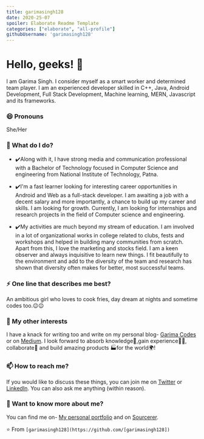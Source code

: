 ```yaml
---
title: garimasingh128
date: 2020-25-07
spoiler: Elaborate Readme Template
categories: ["elaborate", "all-profile"]
githubUsername: 'garimasingh128'
---
```


# Hello, geeks! 👋

I am Garima Singh. I consider myself as a smart worker and determined team player. I am an experienced developer skilled in C++, Java, Android Development, Full Stack Development, Machine learning, MERN, Javascript and its frameworks.

### 😄 Pronouns
She/Her

### 🌱 What do I do?
- ✔️Along with it, I have strong media and communication professional with a Bachelor of Technology focused in Computer Science and engineering from National Institute of Technology, Patna.

- ✔️I'm a fast learner looking for interesting career opportunities in Android and Web as a full-stack developer. I am awaiting a job with a decent salary and more importantly, a chance to build up my career and skills. I am looking for growth. Currently, I am looking for internships and research projects in the field of Computer science and engineering.

- ✔️My activities are much beyond my stream of education. I am involved in a lot of organizational works in college related to clubs, fests and workshops and helped in building many communities from scratch. Apart from this, I love the marketing and stocks field. I am a keen observer and always inquisitive to learn new things. I fit beautifully to the environment and add to the diversity of the team and research has shown that diversity often makes for better, most successful teams. 

### ⚡ One line that describes me best? 
An ambitious girl who loves to cook fries, day dream at nights and sometime codes too.😉😉

### 👯 My other interests
I have a knack for writing too and write on my personal blog- [Garima Codes](https://garimasingh.netlify.app/) or on [Medium](https://medium.com/@garingh128).
I look forward to absorb knowledge🧠,gain experience👨‍🏭, collaborate🤝 and build amazing products 🏭for the world🌍!

### 📫 How to reach me?
If you would like to discuss these things, you can join me on [Twitter](https://twitter.com/GarimaS93930012) or [LinkedIn](https://www.linkedin.com/in/garima-singh-34042a177/). You can also ask me anything (within reason).

### 💬 Want to know more about me?
You can find me on- [My personal portfolio](http://garimasingh.me) and on [Sourcerer](https://sourcerer.io/garimasingh128).

<!--
**garimasingh128/garimasingh128** is a ✨ _special_ ✨ repository because its `README.md` (this file) appears on your GitHub profile.

Here are some ideas to get you started:

- 🔭 I’m currently working on ...
- 🌱 I’m currently learning ...
- 👯 I’m looking to collaborate on ...
- 🤔 I’m looking for help with ...
- 💬 Ask me about ...
- 📫 How to reach me: ...
- 😄 Pronouns: ...
- ⚡ Fun fact: ...
-->


⭐️ From `[garimasingh128](https://github.com/[garimasingh128])`

